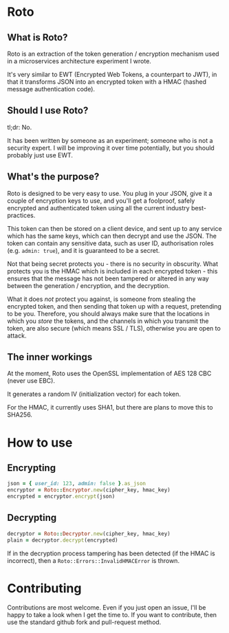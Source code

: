 # Roto

## What is Roto?
Roto is an extraction of the token generation / encryption mechanism used in a microservices architecture experiment I wrote.

It's very similar to EWT (Encrypted Web Tokens, a counterpart to JWT), in that it transforms JSON into an encrypted token with a HMAC (hashed message authentication code).

## Should I use Roto?
tl;dr: No.

It has been written by someone as an experiment; someone who is not a security expert. I will be improving it over time potentially, but you should probably just use EWT.

## What's the purpose?
Roto is designed to be very easy to use. You plug in your JSON, give it a couple of encryption keys to use, and you'll get a foolproof, safely encrypted and authenticated token using all the current industry best-practices.

This token can then be stored on a client device, and sent up to any service which has the same keys, which can then decrypt and use the JSON. The token can contain any sensitive data, such as user ID, authorisation roles (e.g. `admin: true`), and it is guaranteed to be a secret.

Not that being secret protects you - there is no security in obscurity. What protects you is the HMAC which is included in each encrypted token - this ensures that the message has not been tampered or altered in any way between the generation / encryption, and the decryption.

What it does *not* protect you against, is someone from stealing the encrypted token, and then sending that token up with a request, pretending to be you. Therefore, you should always make sure that the locations in which you _store_ the tokens, and the channels in which you transmit the token, are also secure (which means SSL / TLS), otherwise you are open to attack.

## The inner workings
At the moment, Roto uses the OpenSSL implementation of AES 128 CBC (never use EBC).

It generates a random IV (initialization vector) for each token.

For the HMAC, it currently uses SHA1, but there are plans to move this to SHA256.

# How to use
## Encrypting
```Ruby
json = { user_id: 123, admin: false }.as_json
encryptor = Roto::Encryptor.new(cipher_key, hmac_key)
encrypted = encryptor.encrypt(json)
```

## Decrypting
```Ruby
decryptor = Roto::Decryptor.new(cipher_key, hmac_key)
plain = decryptor.decrypt(encrypted)
```

If in the decryption process tampering has been detected (if the HMAC is incorrect), then a `Roto::Errors::InvalidHMACError` is thrown.

# Contributing
Contributions are most welcome. Even if you just open an issue, I'll be happy to take a look when I get the time to. If you want to contribute, then use the standard github fork and pull-request method.
